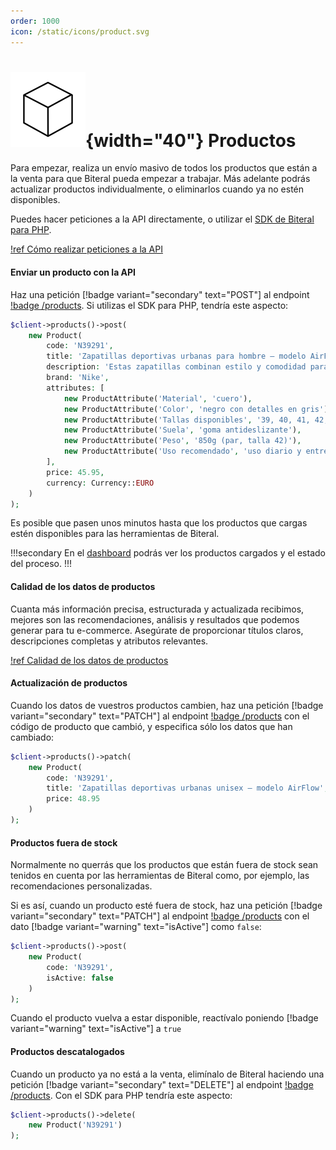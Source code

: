 ```yaml
---
order: 1000
icon: /static/icons/product.svg
---
```

# ![](/static/icons/product.svg){width="40"} Productos

Para empezar, realiza un envío masivo de todos los productos que están a la venta para que Biteral pueda empezar a trabajar. Más adelante podrás actualizar productos individualmente, o eliminarlos cuando ya no estén disponibles.

Puedes hacer peticiones a la API directamente, o utilizar el [SDK de Biteral para PHP](/php-sdk).

[!ref Cómo realizar peticiones a la API](/api/intro)

#### Enviar un producto con la API

Haz una petición [!badge variant="secondary" text="POST"] al endpoint [!badge /products](/api/endpoints/products/post). Si utilizas el SDK para PHP, tendría este aspecto:

```php
$client->products()->post(
    new Product(
        code: 'N39291',
        title: 'Zapatillas deportivas urbanas para hombre – modelo AirFlow',
        description: 'Estas zapatillas combinan estilo y comodidad para el uso diario. Diseñadas con materiales transpirables, suela de goma antideslizante y plantilla ergonómica, son ideales tanto para caminar por la ciudad como para entrenar en interiores. El modelo AirFlow ofrece un ajuste perfecto y un diseño moderno que se adapta a cualquier look casual. Disponibles en varias tallas y colores.',
        brand: 'Nike',
        attributes: [
            new ProductAttribute('Material', 'cuero'),
            new ProductAttribute('Color', 'negro con detalles en gris'),
            new ProductAttribute('Tallas disponibles', '39, 40, 41, 42, 43, 44'),
            new ProductAttribute('Suela', 'goma antideslizante'),
            new ProductAttribute('Peso', '850g (par, talla 42)'),
            new ProductAttribute('Uso recomendado', 'uso diario y entrenamiento ligero')
        ],
        price: 45.95,
        currency: Currency::EURO
    )
);
```

Es posible que pasen unos minutos hasta que los productos que cargas estén disponibles para las herramientas de Biteral.

!!!secondary
En el [dashboard](https://biteral.net/account/dashboard) podrás ver los productos cargados y el estado del proceso.
!!!

#### Calidad de los datos de productos

Cuanta más información precisa, estructurada y actualizada recibimos, mejores son las recomendaciones, análisis y resultados que podemos generar para tu e-commerce. Asegúrate de proporcionar títulos claros, descripciones completas y atributos relevantes.

[!ref Calidad de los datos de productos](/guide/integration-data/products/data-quality.md)

#### Actualización de productos

Cuando los datos de vuestros productos cambien, haz una petición [!badge variant="secondary" text="PATCH"] al endpoint [!badge /products](/api/endpoints/products/patch) con el código de producto que cambió, y especifica sólo los datos que han cambiado:

```php
$client->products()->patch(
    new Product(
        code: 'N39291',
        title: 'Zapatillas deportivas urbanas unisex – modelo AirFlow',
        price: 48.95
    )
);
```

#### Productos fuera de stock

Normalmente no querrás que los productos que están fuera de stock sean tenidos en cuenta por las herramientas de Biteral como, por ejemplo, las recomendaciones personalizadas.

Si es así, cuando un producto esté fuera de stock, haz una petición [!badge variant="secondary" text="PATCH"] al endpoint [!badge /products](/api/endpoints/products/post) con el dato [!badge variant="warning" text="isActive"] como `false`:

```php
$client->products()->post(
    new Product(
        code: 'N39291',
        isActive: false
    )
);
```

Cuando el producto vuelva a estar disponible, reactívalo poniendo [!badge variant="warning" text="isActive"] a `true`

#### Productos descatalogados

Cuando un producto ya no está a la venta, elimínalo de Biteral haciendo una petición [!badge variant="secondary" text="DELETE"] al endpoint [!badge /products](/api/endpoints/products/delete). Con el SDK para PHP tendría este aspecto:

```php
$client->products()->delete(
    new Product('N39291')
);
```
